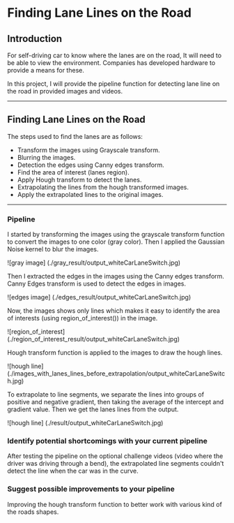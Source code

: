 # **Finding Lane Lines on the Road**

## Introduction

For self-driving car to know where the lanes are on the road, It will need to be able to view the environment. Companies has developed hardware to provide a means for these.

In this project, I will provide the pipeline function for detecting lane line on the road in provided images and videos.

---

## **Finding Lane Lines on the Road**

The steps used to find the lanes are as follows:

* Transform the images using Grayscale transform.
* Blurring the images.
* Detection the edges using Canny edges transform.
* Find the area of interest (lanes region).
* Apply Hough transform to detect the lanes.
* Extrapolating the lines from the hough transformed images.
* Apply the extrapolated lines to the original images.

---

### Pipeline

I started by transforming the images using the grayscale transform function to convert the images to one color (gray color). Then I applied the Gaussian Noise kernel to blur the images.

![gray image] (./gray_result/output_whiteCarLaneSwitch.jpg)

Then I extracted the edges in the images using the Canny edges transform. Canny Edges transform is used to detect the edges in images.

![edges image] (./edges_result/output_whiteCarLaneSwitch.jpg)

Now, the images shows only lines which makes it easy to identify the area of interests (using region_of_interest()) in the image.

![region_of_interest] (./region_of_interest_result/output_whiteCarLaneSwitch.jpg)

Hough transform function is applied to the images to draw the hough lines.

![hough line] (./images_with_lanes_lines_before_extrapolation/output_whiteCarLaneSwitch.jpg)

To extrapolate to line segments, we separate the lines into groups of positive and negative gradient, then taking the average of the intercept and gradient value. Then we get the lanes lines from the output.

![hough line] (./result/output_whiteCarLaneSwitch.jpg)

### Identify potential shortcomings with your current pipeline


After testing the pipeline on the optional challenge videos (video where the driver was driving through a bend), the extrapolated line segments couldn't detect the line when the car was in the curve.  


### Suggest possible improvements to your pipeline

Improving the hough transform function to better work with various kind of the roads shapes.
